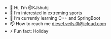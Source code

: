 - 👋 Hi, I’m @KJshuhj
- 👀 I’m interested in extreming sports
- 🌱 I’m currently learning C++ and SpringBoot
- 📫 How to reach me diesel.veils.0l@icloud.com
- ⚡ Fun fact: Holiday

<!---
KJshuhj/KJshuhj is a ✨ special ✨ repository because its `README.md` (this file) appears on your GitHub profile.
You can click the Preview link to take a look at your changes.
--->
